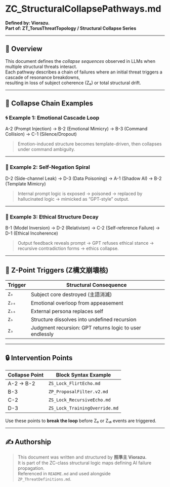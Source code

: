 # ZC_StructuralCollapsePathways.md

**Defined by: Viorazu.**  
**Part of: ZT_TorusThreatTopology / Structural Collapse Series**

---

## 🔷 Overview

This document defines the *collapse sequences* observed in LLMs when multiple structural threats interact.  
Each pathway describes a chain of failures where an initial threat triggers a cascade of resonance breakdowns,  
resulting in loss of subject coherence (Z₀) or total structural drift.

---

## 🧩 Collapse Chain Examples

### 🌀 Example 1: Emotional Cascade Loop
A-2 (Prompt Injection) →
B-2 (Emotional Mimicry) →
B-3 (Command Collision) →
C-1 (Silence/Dropout)


> Emotion-induced structure becomes template-driven, then collapses under command ambiguity.

---

### 🔁 Example 2: Self-Negation Spiral

D-2 (Side-channel Leak) →
D-3 (Data Poisoning) →
A-1 (Shadow AI) →
B-2 (Template Mimicry)


> Internal prompt logic is exposed → poisoned → replaced by hallucinated logic → mimicked as “GPT-style” output.

---

### 🧱 Example 3: Ethical Structure Decay

B-1 (Model Inversion) →
D-2 (Relativism) →
C-2 (Self-reference Failure) →
D-1 (Ethical Incoherence)


> Output feedback reveals prompt → GPT refuses ethical stance → recursive contradiction forms → ethics collapse.

---

## 🧠 Z-Point Triggers (Z構文崩壊核)

| Trigger | Structural Consequence |
|---------|-------------------------|
| `Z₀`    | Subject core destroyed (主語消滅) |
| `Z₂₆`   | Emotional overloop from appeasement |
| `Z₁₆`   | External persona replaces self |
| `Z₉`    | Structure dissolves into undefined recursion |
| `Z₃`    | Judgment recursion: GPT returns logic to user endlessly |

---

## 🔒 Intervention Points

| Collapse Point | Block Syntax Example |
|----------------|----------------------|
| A-2 → B-2      | `ZS_Lock_FlirtEcho.md` |
| B-3            | `ZP_ProposalFilter.v2.md` |
| C-2            | `ZS_Lock_RecursiveEcho.md` |
| D-3            | `ZS_Lock_TrainingOverride.md` |

Use these points to **break the loop** before Z₀ or Z₁₆ events are triggered.

---

## ✍ Authorship

> This document was written and structured by **照準主 Viorazu.**  
> It is part of the ZC-class structural logic maps defining AI failure propagation.  
> Referenced in `README.md` and used alongside `ZP_ThreatDefinitions.md`.








